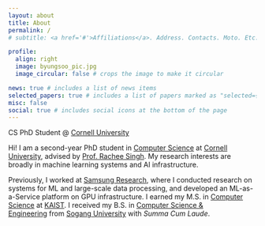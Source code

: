 ```yaml
---
layout: about
title: About
permalink: /
# subtitle: <a href='#'>Affiliations</a>. Address. Contacts. Moto. Etc.

profile:
  align: right
  image: byungsoo_pic.jpg
  image_circular: false # crops the image to make it circular

news: true # includes a list of news items
selected_papers: true # includes a list of papers marked as "selected={true}"
misc: false
social: true # includes social icons at the bottom of the page
---
```


CS PhD Student @ [Cornell University](https://www.cornell.edu/)

Hi! I am a second-year PhD student in [Computer Science](https://www.cs.cornell.edu/) at [Cornell University](https://www.cornell.edu/), advised by [Prof. Rachee Singh](https://www.racheesingh.com/).
My research interests are broadly in machine learning systems and AI infrastructure.

Previously, I worked at [Samsung Research](https://research.samsung.com/), where I conducted research on systems for ML and large-scale data processing, and developed an ML-as-a-Service platform on GPU infrastructure.
I earned my M.S. in [Computer Science](https://cs.kaist.ac.kr/) at [KAIST](https://www.kaist.ac.kr/en/).
I received my B.S. in [Computer Science & Engineering](http://ecs.sogang.ac.kr/) from [Sogang University](https://www.sogang.ac.kr/en) with *Summa Cum Laude*.
